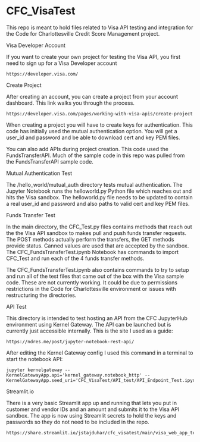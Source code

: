 # CFC_VisaTest
This repo is meant to hold files related to Visa API testing and integration for the Code for Charlottesville Credit Score Management project.

Visa Developer Account

  If you want to create your own project for testing the Visa API, you first need to sign up for a Visa Developer account

    https://developer.visa.com/

Create Project 

  After creating an account, you can create a project from your account dashboard.  This link walks you through the process.
    
    https://developer.visa.com/pages/working-with-visa-apis/create-project

  When creating a project you will have to create keys for authentication. This code has initially used the mutual authentication option.  You will get a user_id and password and be able to download cert and key PEM files.
	
  You can also add APIs during project creation.  This code used the FundsTransferAPI.  Much of the sample code in this repo was pulled from the FundsTransferAPI sample code.
	
Mutual Authentication Test

  The /hello_world/mutual_auth directory tests mutual authentication.  The Jupyter Notebook runs the helloworld.py Python file which reaches out and hits the Visa sandbox.  The helloworld.py file needs to be updated to contain a real user_id and password and also paths to valid cert and key PEM files.

Funds Transfer Test

  In the main directory, the CFC_Test.py files contains methods that reach out the the Visa API sandbox to makes pull and push funds transfer requests.  The POST methods actually perform the transfers, the GET methods provide status.  Canned values are used that are accepted by the sandbox.  The CFC_FundsTransferTest.ipynb Notebook has commands to import CFC_Test and run each of the 4 funds transfer methods.
	
  The CFC_FundsTransferTest.ipynb also contains commands to try to setup and run all of the test files that came out of the box with the Visa sample code.  These are not currently working.  It could be due to permissions restrictions in the Code for Charlottesville environment or issues with restructuring the directories.
 
API Test

  This directory is intended to test hosting an API from the CFC JupyterHub environment using Kernel Gateway.  The API can be launched but is currently just accessible internally.  This is the site I used as a guide:
  
    https://ndres.me/post/jupyter-notebook-rest-api/
    
  After editing the Kernel Gateway config I used this command in a terminal to start the notebook API:
  
    jupyter kernelgateway --KernelGatewayApp.api='kernel_gateway.notebook_http' --KernelGatewayApp.seed_uri='CFC_VisaTest/API_test/API_Endpoint_Test.ipynb'
  
Streamlit.io

  There is a very basic Streamlit app up and running that lets you put in customer and vendor IDs and an amount and submits it to the Visa API sandbox.  The app is now using Streamlit secrets to hold the keys and passwords so they do not need to be included in the repo.
  
    https://share.streamlit.io/jstajduhar/cfc_visatest/main/visa_web_app_test_v2.py


